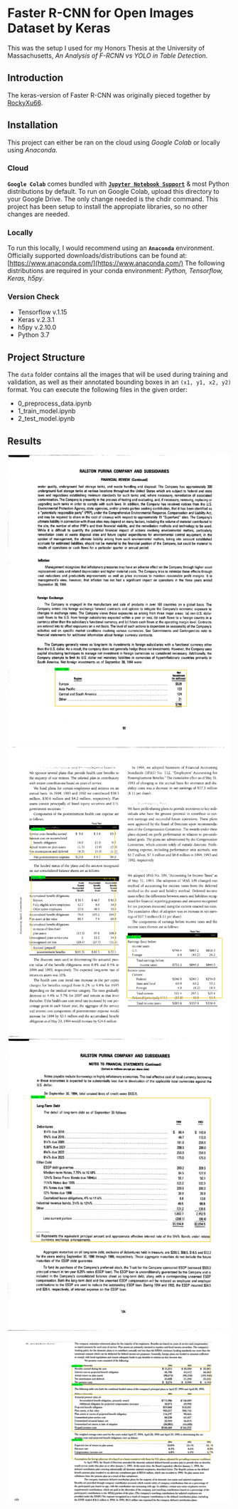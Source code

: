 # Faster R-CNN for Open Images Dataset by Keras

This was the setup I used for my Honors Thesis at the University of Massachusetts, *An Analysis of F-RCNN vs YOLO in Table Detection*.

## Introduction 
The keras-version of Faster R-CNN was originally pieced together by [RockyXu66](https://github.com/RockyXu66/Faster_RCNN_for_Open_Images_Dataset_Keras). 

## Installation

This project can either be ran on the cloud using *Google Colab* or locally using *Anaconda*.

### Cloud

**`Google Colab`** comes bundled with [**`Jupyter Notebook Support`**](https://colab.research.google.com/) & most Python distributions by default. To run on Google Colab, upload this directory to your Google Drive. The only change needed is the chdir command. This project has been setup to install the appropiate libraries, so no other changes are needed.

### Locally

 To run this locally, I would recommend using an **`Anaconda`** environment. Officially supported downloads/distributions can be found at: [https://www.anaconda.com/](https://www.anaconda.com/) The following distributions are required in your conda environment: *Python, Tensorflow, Keras, h5py*.

### Version Check
- Tensorflow v.1.15
- Keras v.2.3.1
- h5py v.2.10.0
- Python 3.7


## Project Structure

The ``data`` folder contains all the images that will be used during training and validation, as well as their annotated bounding boxes in an `(x1, y1, x2, y2)` format. You can execute the following files in the given order:

- 0_preprocess_data.ipynb
- 1_train_model.ipynb
- 2_test_model.ipynb

## Results
![Result](./test_results/9563_080.png)
![Result](./test_results/9549_030.png)
![Result](./test_results/9563_104.png)
![Result](./test_results/9550_050.png)
